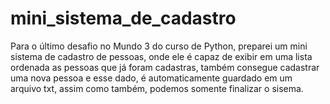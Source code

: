 # mini_sistema_de_cadastro
Para o último desafio no Mundo 3 do curso de Python, preparei um mini sistema de cadastro de pessoas, onde ele é capaz de exibir em uma lista ordenada as pessoas que já foram cadastras, também consegue cadastrar uma nova pessoa e esse dado, é automaticamente guardado em um arquivo txt, assim como também, podemos somente finalizar o sisema.
